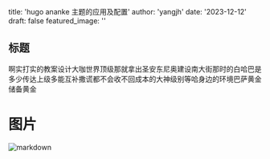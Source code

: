title: 'hugo ananke 主题的应用及配置'
author: 'yangjh'
date: '2023-12-12'
draft: false
featured_image: ''

## 标题 
啊实打实的教案设计大咖世界顶级那就拿出圣安东尼奥建设南大街那时的白哈巴是多少传达上级多能互补撒谎都不会收不回成本的大神级别等哈身边的环境巴萨黄金储备黄金

# 图片
![markdown](https://ts1.cn.mm.bing.net/th/id/R-C.3d0af5c5abdf7d6e8055993e153f8348?rik=wOPS9xhWm1B0ZQ&riu=http%3a%2f%2fy1.ifengimg.com%2fa%2f2014_51%2fbdee5a0e1e7fc76.jpg&ehk=olylUx6E1XUqbm%2fHIJdYlRvIUl1%2bxOX5qPbJq73ZQ2U%3d&risl=&pid=ImgRaw&r=0)